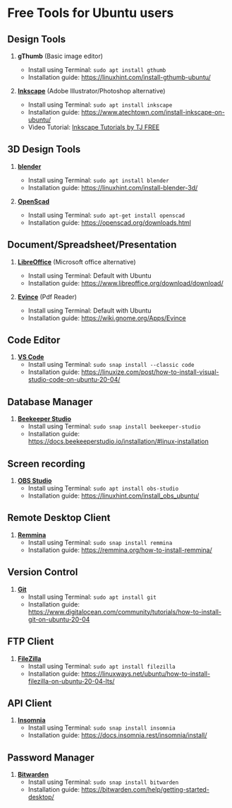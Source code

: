 # Free Tools for Ubuntu users

## Design Tools
1. **gThumb** (Basic image editor)  
    - Install using Terminal: ```sudo apt install gthumb```  
    - Installation guide: https://linuxhint.com/install-gthumb-ubuntu/
   
2. [**Inkscape**](https://inkscape.org/) (Adobe Illustrator/Photoshop alternative)  
    - Install using Terminal: ```sudo apt install inkscape```  
    - Installation guide: https://www.atechtown.com/install-inkscape-on-ubuntu/  
    - Video Tutorial: [Inkscape Tutorials by TJ FREE](https://www.youtube.com/playlist?list=PLqazFFzUAPc5lOQwDoZ4Dw2YSXtO7lWNv)

## 3D Design Tools
1. [**blender**](https://www.blender.org/)    
    - Install using Terminal: ```sudo apt install blender```  
    - Installation guide: https://linuxhint.com/install-blender-3d/
   
2. [**OpenScad**](https://openscad.org/)  
    - Install using Terminal: ```sudo apt-get install openscad```  
    - Installation guide: https://openscad.org/downloads.html  

## Document/Spreadsheet/Presentation
1. [**LibreOffice**](https://www.libreoffice.org/) (Microsoft office alternative)    
    - Install using Terminal: Default with Ubuntu  
    - Installation guide: https://www.libreoffice.org/download/download/
   
2. [**Evince**](https://wiki.gnome.org/Apps/Evince) (Pdf Reader) 
    - Install using Terminal: Default with Ubuntu  
    - Installation guide: https://wiki.gnome.org/Apps/Evince  

## Code Editor
1. [**VS Code**](https://code.visualstudio.com/)
    - Install using Terminal: ```sudo snap install --classic code```  
    - Installation guide: https://linuxize.com/post/how-to-install-visual-studio-code-on-ubuntu-20-04/

## Database Manager
1. [**Beekeeper Studio**](https://www.beekeeperstudio.io/)
    - Install using Terminal: ```sudo snap install beekeeper-studio```  
    - Installation guide: https://docs.beekeeperstudio.io/installation/#linux-installation

## Screen recording
1. [**OBS Studio**](https://obsproject.com/)
    - Install using Terminal: ```sudo apt install obs-studio```  
    - Installation guide: https://linuxhint.com/install_obs_ubuntu/

## Remote Desktop Client
1. [**Remmina**](https://remmina.org/)
    - Install using Terminal: ```sudo snap install remmina```  
    - Installation guide: https://remmina.org/how-to-install-remmina/

## Version Control
1. [**Git**](https://git-scm.com/)
    - Install using Terminal: ```sudo apt install git```  
    - Installation guide: https://www.digitalocean.com/community/tutorials/how-to-install-git-on-ubuntu-20-04

## FTP Client
1. [**FileZilla**](https://filezilla-project.org/)
    - Install using Terminal: ```sudo apt install filezilla```  
    - Installation guide: https://linuxways.net/ubuntu/how-to-install-filezilla-on-ubuntu-20-04-lts/

## API Client
1. [**Insomnia**](https://insomnia.rest/)
    - Install using Terminal: ```sudo snap install insomnia```  
    - Installation guide: https://docs.insomnia.rest/insomnia/install/

## Password Manager
1. [**Bitwarden**](https://bitwarden.com/)
    - Install using Terminal: ```sudo snap install bitwarden```  
    - Installation guide: https://bitwarden.com/help/getting-started-desktop/
